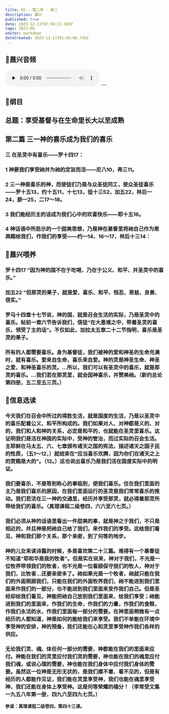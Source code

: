 ```yaml
---
title: 02---第二周 · 周二
description: 晨兴
published: true
date: 2023-12-11T07:50:53.303Z
tags: 2023-06
editor: markdown
dateCreated: 2023-12-11T01:45:06.734Z
---
```


## 🎵晨兴音频
<audio id="audio" controls="" preload="none">
      <source id="mp3" src="/2023-06/week2/week2day2.mp3">
</audio>
---

## 📖纲目

## 总题：享受基督与在生命里长大以至成熟

## 第二篇   三一神的喜乐成为我们的喜乐

### 三   在圣灵中有喜乐——罗十四17：

### 1   神要我们享受祂并为祂的定旨而活——尼八10，弗三11。

### 2   三一神是喜乐的神，而使徒们乃是与众圣徒同工，使众圣徒喜乐——罗十五13，约十五11，十七13，徒十三52，加五22，林后一24，腓一25，二17～18。

### 3   我们能经历主的话成为我们心中的欢喜快乐——耶十五16。

### 4   神话语中所启示的一个甜美思想，乃是神在基督里将祂自己作为恩典赐给我们，作我们的享受——约一14、16～17，林后十三14：

## 📖晨兴喂养

### 罗十四17   “因为神的国不在于吃喝，乃在于公义、和平、并圣灵中的喜乐。”

### 加五22   “但那灵的果子，就是爱、喜乐、和平、恒忍、恩慈、良善、信实。”

### 罗马十四章十七节说，神的国，就是召会生活的实际，乃是圣灵中的喜乐。帖前一章六节告诉我们，信徒“在大患难之中，带着圣灵的喜乐，领受了主的话”。不仅如此，加拉太五章二十二节指明，喜乐是圣灵的果子。

### 所有的人都需要喜乐。身为基督徒，我们被神的爱和神圣的生命充满时，就有喜乐。爱来自生命，喜乐来自爱。神的灵是神圣生命、神圣之爱、和神圣喜乐的灵。…所以，我们可以有圣灵中的喜乐，就是那灵的喜乐。…我们若在那灵里，就会因神喜乐，并赞美祂。（新约总论第四册，五二至五三页。）

## 📖信息选读

### 今天我们在召会中所过的得胜生活，就是国度的生活，乃是以圣灵中的喜乐配着公义、和平所构成的。我们如果对人、对神都是义的、对的，我们和人和神的关系，必定是和平的，也就能在圣灵里喜乐。这证明我们是活在神国的实际中，受神的管治，而过实际的召会生活。主耶稣在马太五、六、七章颁布诸天之国的宪法，描述诸天之国子民的性质，（五1～12，）就结束在“应当喜乐欢腾，因为你们在诸天之上的赏赐是大的”。（12。）这也说出喜乐乃是我们活在国度实际中的明证。

### 我们要喜乐，不是等到称心的事临到，使我们喜乐。住在我们里面的主乃是我们喜乐的原因，在我们里面运行的圣灵是我们常常喜乐的推动。我们若活在三一神的交通里，经历并享受那灵，就必得着那灵所带给我们的喜乐。（真理课程二级卷四，六六至六七页。）

### 我们必须从神的话语里看出一件甜美的事，就是神之于我们，不只是相近的，并且神是把祂自己给了我们，来作我们的享受。这给我们看见，神和我们那个关系，那个亲密，到了何等的地步。

### 神的儿女来读诗篇的时候，多是喜欢第二十三篇。难得有一个基督徒不知道“耶和华是我的牧者”。但是实在说来，神对于我们，不光是一位牧养带领我们的牧者，也不光是一位看顾保守我们的牧人，神对于我们，比牧者…还要亲密多了。祂如果光是一个牧者，祂就只能在我们的外面照顾我们，只能在我们的外面牧养我们，祂不能进到我们里面来作我们的一部分，也不能进到我们里面来变作我们自己。但是圣经却给我们看见，神能把祂自己放到我们里面来，给我们享受；祂能进到我们的里面来，作我们的生命，作我们的力量，作我们的食粮，作我们永活的水，作我们里面每一部分的需要。在神里面稍微有一点经历的人都知道，神是如何的能给我们来享受。我们不单能在环境中享受神的安排，神的预备，我们还能在心和灵里享受神作我们各样的供应。

### 无论我们灵、魂、体任何一部分的需要，神都能在我们的里面来应付。神能在我们的灵里应付我们灵的需要，神也能在我们的魂里应付我们魂，或说心理的需要，神也能在我们身体中应付我们身体的需要。虽然这一位神是无形无状的，是我们摸不着、看不见的，但是有经历的人都能作见证，我们能在灵里享受神，我们也能在魂里享受神，我们还能在身体上享受神。这是何等荣耀的福分！（李常受文集一九五八年第一册，四九六至四九七页。）

**参读：真理课程二级卷四，第四十三课。**
<!-- Google tag (gtag.js) -->
<script async src="https://www.googletagmanager.com/gtag/js?id=G-1P8709Z16T"></script>
<script>
  window.dataLayer = window.dataLayer || [];
  function gtag(){dataLayer.push(arguments);}
  gtag('js', new Date());

  gtag('config', 'G-1P8709Z16T');
</script>